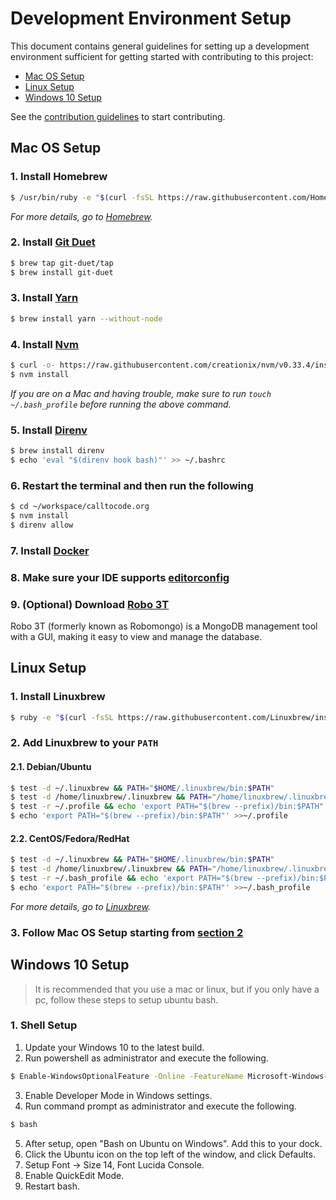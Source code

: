 # Development Environment Setup

This document contains general guidelines for setting up a development environment sufficient for getting started with
contributing to this project:

- [Mac OS Setup](#mac)
- [Linux Setup](#linux)
- [Windows 10 Setup](#windows10)

See the [contribution guidelines](./CONTRIBUTING.md) to start contributing.

## <a name="mac"></a> Mac OS Setup

### 1. Install Homebrew

```bash
$ /usr/bin/ruby -e "$(curl -fsSL https://raw.githubusercontent.com/Homebrew/install/master/install)"
```
*For more details, go to [Homebrew](https://brew.sh/).*

### <a name="rest"></a> 2. Install [Git Duet](https://github.com/git-duet/git-duet/#installation)

```bash
$ brew tap git-duet/tap
$ brew install git-duet
```

### 3. Install [Yarn](https://yarnpkg.com/lang/en/docs/install/#windows-tab)

```bash
$ brew install yarn --without-node
```

### 4. Install [Nvm](https://github.com/creationix/nvm#installation)

```bash
$ curl -o- https://raw.githubusercontent.com/creationix/nvm/v0.33.4/install.sh | bash
$ nvm install
```
*If you are on a Mac and having trouble, make sure to run `touch ~/.bash_profile` before running the above command.*

### 5. Install [Direnv](https://github.com/direnv/direnv#install)

```bash
$ brew install direnv
$ echo 'eval "$(direnv hook bash)"' >> ~/.bashrc
```

### 6. Restart the terminal and then run the following

```bash
$ cd ~/workspace/calltocode.org
$ nvm install
$ direnv allow
```

### 7. Install [Docker](https://docs.docker.com/engine/installation/#supported-platforms)

### 8. Make sure your IDE supports [editorconfig](http://editorconfig.org/)

### 9. (Optional) Download [Robo 3T](https://robomongo.org/)

Robo 3T (formerly known as Robomongo) is a MongoDB management tool with a GUI, making it easy to view and manage the database.

## <a name="linux"></a> Linux Setup

### 1. Install Linuxbrew

```bash
$ ruby -e "$(curl -fsSL https://raw.githubusercontent.com/Linuxbrew/install/master/install)"
```

### 2. Add Linuxbrew to your `PATH`

#### 2.1. Debian/Ubuntu

```bash
$ test -d ~/.linuxbrew && PATH="$HOME/.linuxbrew/bin:$PATH"
$ test -d /home/linuxbrew/.linuxbrew && PATH="/home/linuxbrew/.linuxbrew/bin:$PATH"
$ test -r ~/.profile && echo 'export PATH="$(brew --prefix)/bin:$PATH"' >>~/.profile
$ echo 'export PATH="$(brew --prefix)/bin:$PATH"' >>~/.profile
```

#### 2.2. CentOS/Fedora/RedHat

```bash
$ test -d ~/.linuxbrew && PATH="$HOME/.linuxbrew/bin:$PATH"
$ test -d /home/linuxbrew/.linuxbrew && PATH="/home/linuxbrew/.linuxbrew/bin:$PATH"
$ test -r ~/.bash_profile && echo 'export PATH="$(brew --prefix)/bin:$PATH"' >>~/.bash_profile
$ echo 'export PATH="$(brew --prefix)/bin:$PATH"' >>~/.bash_profile
```
*For more details, go to [Linuxbrew](http://linuxbrew.sh/).*

### 3. Follow Mac OS Setup starting from [section 2](#rest)

## <a name="windows10"></a> Windows 10 Setup

> It is recommended that you use a mac or linux, but if you only have a pc, follow these steps to setup ubuntu bash.

### 1. Shell Setup

1. Update your Windows 10 to the latest build.
2. Run powershell as administrator and execute the following.
```bash
$ Enable-WindowsOptionalFeature -Online -FeatureName Microsoft-Windows-Subsystem-Linux`
```
3. Enable Developer Mode in Windows settings.
4. Run command prompt as administrator and execute the following.
```bash
$ bash
```
5. After setup, open "Bash on Ubuntu on Windows". Add this to your dock.
6. Click the Ubuntu icon on the top left of the window, and click Defaults.
7. Setup Font -> Size 14, Font Lucida Console.
8. Enable QuickEdit Mode.
9. Restart bash.
